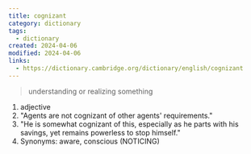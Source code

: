```yaml
---
title: cognizant
category: dictionary
tags:
  - dictionary
created: 2024-04-06
modified: 2024-04-06
links:
  - https://dictionary.cambridge.org/dictionary/english/cognizant
---
```


>understanding or realizing something

1. adjective 
2. "Agents are not cognizant of other agents' requirements."
3. "He is somewhat cognizant of this, especially as he parts with his savings, yet remains powerless to stop himself."
4. Synonyms: aware, conscious (NOTICING)
